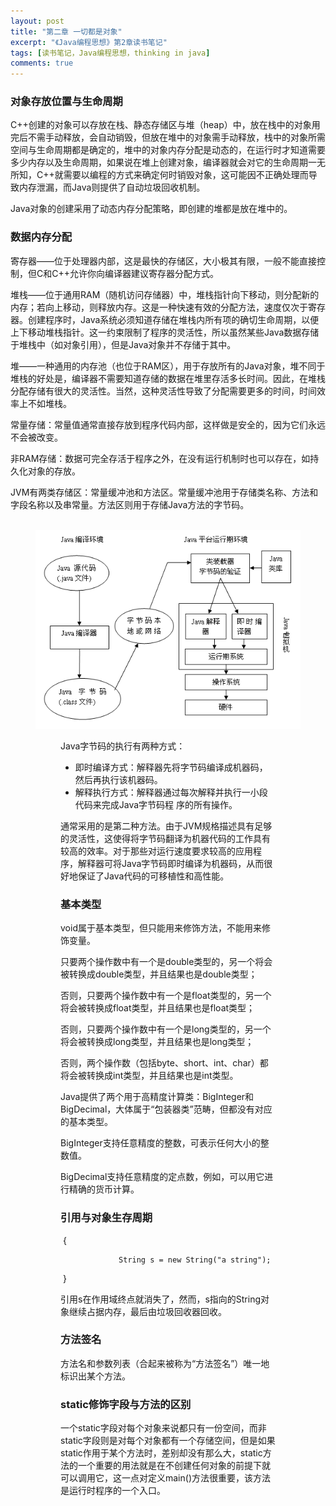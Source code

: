 ```yaml
---
layout: post
title: "第二章 一切都是对象"
excerpt: "《Java编程思想》第2章读书笔记"
tags: [读书笔记，Java编程思想，thinking in java]
comments: true
---
```




### 对象存放位置与生命周期

C++创建的对象可以存放在栈、静态存储区与堆（heap）中，放在栈中的对象用完后不需手动释放，会自动销毁，但放在堆中的对象需手动释放，栈中的对象所需空间与生命周期都是确定的，堆中的对象内存分配是动态的，在运行时才知道需要多少内存以及生命周期，如果说在堆上创建对象，编译器就会对它的生命周期一无所知，C++就需要以编程的方式来确定何时销毁对象，这可能因不正确处理而导致内存泄漏，而Java则提供了自动垃圾回收机制。

Java对象的创建采用了动态内存分配策略，即创建的堆都是放在堆中的。



### 数据内存分配

寄存器——位于处理器内部，这是最快的存储区，大小极其有限，一般不能直接控制，但C和C++允许你向编译器建议寄存器分配方式。

堆栈——位于通用RAM（随机访问存储器）中，堆栈指针向下移动，则分配新的内存；若向上移动，则释放内存。这是一种快速有效的分配方法，速度仅次于寄存器。创建程序时，Java系统必须知道存储在堆栈内所有项的确切生命周期，以便上下移动堆栈指针。这一约束限制了程序的灵活性，所以虽然某些Java数据存储于堆栈中（如对象引用），但是Java对象并不存储于其中。

堆——一种通用的内存池（也位于RAM区），用于存放所有的Java对象，堆不同于堆栈的好处是，编译器不需要知道存储的数据在堆里存活多长时间。因此，在堆栈分配存储有很大的灵活性。当然，这种灵活性导致了分配需要更多的时间，时间效率上不如堆栈。

常量存储：常量值通常直接存放到程序代码内部，这样做是安全的，因为它们永远不会被改变。

非RAM存储：数据可完全存活于程序之外，在没有运行机制时也可以存在，如持久化对象的存放。

JVM有两类存储区：常量缓冲池和方法区。常量缓冲池用于存储类名称、方法和字段名称以及串常量。方法区则用于存储Java方法的字节码。

<figure>

​	<img src="/images/tij-2-1.gif">

<figure>

Java字节码的执行有两种方式：

- 即时编译方式：解释器先将字节码编译成机器码，然后再执行该机器码。
- 解释执行方式：解释器通过每次解释并执行一小段代码来完成Java字节码程 序的所有操作。

通常采用的是第二种方法。由于JVM规格描述具有足够的灵活性，这使得将字节码翻译为机器代码的工作具有较高的效率。对于那些对运行速度要求较高的应用程序，解释器可将Java字节码即时编译为机器码，从而很好地保证了Java代码的可移植性和高性能。



### 基本类型

void属于基本类型，但只能用来修饰方法，不能用来修饰变量。

只要两个操作数中有一个是double类型的，另一个将会被转换成double类型，并且结果也是double类型；

否则，只要两个操作数中有一个是float类型的，另一个将会被转换成float类型，并且结果也是float类型；

否则，只要两个操作数中有一个是long类型的，另一个将会被转换成long类型，并且结果也是long类型；

否则，两个操作数（包括byte、short、int、char）都将会被转换成int类型，并且结果也是int类型。

 Java提供了两个用于高精度计算类：BigInteger和BigDecimal，大体属于“包装器类”范畴，但都没有对应的基本类型。

BigInteger支持任意精度的整数，可表示任何大小的整数值。

BigDecimal支持任意精度的定点数，例如，可以用它进行精确的货币计算。

### 引用与对象生存周期

​		{

      			 String s = new String("a string");
​		}

引用s在作用域终点就消失了，然而，s指向的String对象继续占据内存，最后由垃圾回收器回收。

### 方法签名

方法名和参数列表（合起来被称为“方法签名”）唯一地标识出某个方法。

### static修饰字段与方法的区别

一个static字段对每个对象来说都只有一份空间，而非static字段则是对每个对象都有一个存储空间，但是如果static作用于某个方法时，差别却没有那么大，static方法的一个重要的用法就是在不创建任何对象的前提下就可以调用它，这一点对定义main()方法很重要，该方法是运行时程序的一个入口。








